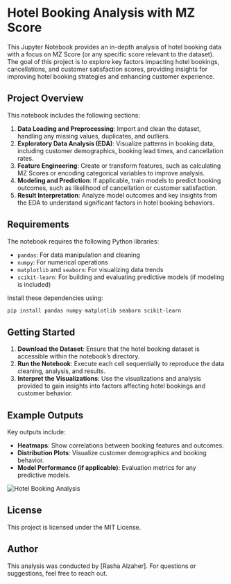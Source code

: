 

# Hotel Booking Analysis with MZ Score

This Jupyter Notebook provides an in-depth analysis of hotel booking data with a focus on MZ Score (or any specific score relevant to the dataset). The goal of this project is to explore key factors impacting hotel bookings, cancellations, and customer satisfaction scores, providing insights for improving hotel booking strategies and enhancing customer experience.

## Project Overview

This notebook includes the following sections:

1. **Data Loading and Preprocessing**: Import and clean the dataset, handling any missing values, duplicates, and outliers.
2. **Exploratory Data Analysis (EDA)**: Visualize patterns in booking data, including customer demographics, booking lead times, and cancellation rates.
3. **Feature Engineering**: Create or transform features, such as calculating MZ Scores or encoding categorical variables to improve analysis.
4. **Modeling and Prediction**: If applicable, train models to predict booking outcomes, such as likelihood of cancellation or customer satisfaction.
5. **Result Interpretation**: Analyze model outcomes and key insights from the EDA to understand significant factors in hotel booking behaviors.

## Requirements

The notebook requires the following Python libraries:

- `pandas`: For data manipulation and cleaning
- `numpy`: For numerical operations
- `matplotlib` and `seaborn`: For visualizing data trends
- `scikit-learn`: For building and evaluating predictive models (if modeling is included)

Install these dependencies using:
```bash
pip install pandas numpy matplotlib seaborn scikit-learn
```

## Getting Started

1. **Download the Dataset**: Ensure that the hotel booking dataset is accessible within the notebook’s directory.
2. **Run the Notebook**: Execute each cell sequentially to reproduce the data cleaning, analysis, and results.
3. **Interpret the Visualizations**: Use the visualizations and analysis provided to gain insights into factors affecting hotel bookings and customer behavior.

## Example Outputs

Key outputs include:

- **Heatmaps**: Show correlations between booking features and outcomes.
- **Distribution Plots**: Visualize customer demographics and booking behavior.
- **Model Performance (if applicable)**: Evaluation metrics for any predictive models.

![Hotel Booking Analysis](./A_visually_engaging_image_representing_customer_ch.png)

## License

This project is licensed under the MIT License.

## Author

This analysis was conducted by [Rasha Alzaher]. For questions or suggestions, feel free to reach out.



